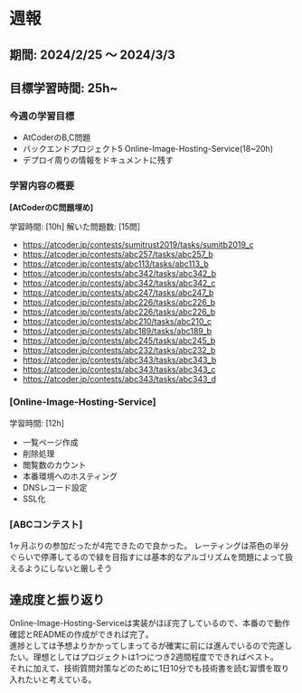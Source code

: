 
# 週報

## 期間: 2024/2/25 ～ 2024/3/3

## 目標学習時間: 25h~

### 今週の学習目標
- AtCoderのB,C問題
- バックエンドプロジェクト5 Online-Image-Hosting-Service(18~20h)
- デプロイ周りの情報をドキュメントに残す
  
### 学習内容の概要
**[AtCoderのC問題埋め]**

学習時間: [10h]
解いた問題数: [15問]
- https://atcoder.jp/contests/sumitrust2019/tasks/sumitb2019_c
- https://atcoder.jp/contests/abc257/tasks/abc257_b
- https://atcoder.jp/contests/abc113/tasks/abc113_b
- https://atcoder.jp/contests/abc342/tasks/abc342_b
- https://atcoder.jp/contests/abc342/tasks/abc342_c
- https://atcoder.jp/contests/abc247/tasks/abc247_b
- https://atcoder.jp/contests/abc226/tasks/abc226_b
- https://atcoder.jp/contests/abc226/tasks/abc226_b
- https://atcoder.jp/contests/abc210/tasks/abc210_c
- https://atcoder.jp/contests/abc189/tasks/abc189_b
- https://atcoder.jp/contests/abc245/tasks/abc245_b
- https://atcoder.jp/contests/abc232/tasks/abc232_b
- https://atcoder.jp/contests/abc343/tasks/abc343_b
- https://atcoder.jp/contests/abc343/tasks/abc343_c
- https://atcoder.jp/contests/abc343/tasks/abc343_d

### [Online-Image-Hosting-Service]

学習時間: [12h]
- 一覧ページ作成
- 削除処理
- 閲覧数のカウント
- 本番環境へのホスティング
- DNSレコード設定
- SSL化


### [ABCコンテスト]
1ヶ月ぶりの参加だったが4完できたので良かった。
レーティングは茶色の半分ぐらいで停滞してるので緑を目指すには基本的なアルゴリズムを問題によって扱えるようにしないと厳しそう


## 達成度と振り返り
Online-Image-Hosting-Serviceは実装がほぼ完了しているので、本番ので動作確認とREADMEの作成ができれば完了。</br>
進捗としては予想よりかかってしまってるが確実に前には進んでいるので完遂したい。理想としてはプロジェクトは1つにつき2週間程度でできればベスト。</br>
それに加えて、技術質問対策などのために1日10分でも技術書を読む習慣を取り入れたいと考えている。
 
